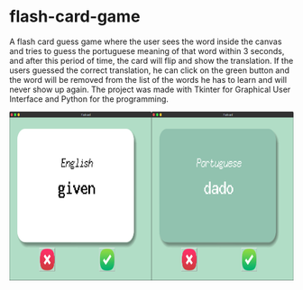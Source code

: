 # flash-card-game

A flash card guess game where the user sees the word inside the canvas and tries to guess the portuguese meaning of that word within 3 seconds, and after this period of time, the card will flip and show the translation. If the users guessed the correct translation, he can click on the green button and the word will be removed from the list of the words he has to learn and will never show up again. The project was made with Tkinter for Graphical User Interface and Python for the programming.

<div style='display: flex;' class="row">
  <div style='flex: 50%;' class="column">
    <img width=400 height=300 src="flashcard1.png">
  </div>
  <div style='flex: 50%;' class="column">
    <img width=400 height=300 src="flashcard2.png">
  </div>
</div>
